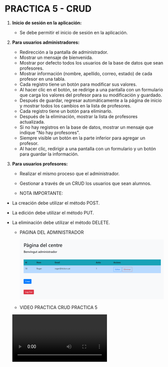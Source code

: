 #  PRACTICA 5 - CRUD


1. **Inicio de sesión en la aplicación:**
   - Se debe permitir el inicio de sesión en la aplicación.

2. **Para usuarios administradores:**
   - Redirección a la pantalla de administrador.
   - Mostrar un mensaje de bienvenida.
   - Mostrar por defecto todos los usuarios de la base de datos que sean profesores.
   - Mostrar información (nombre, apellido, correo, estado) de cada profesor en una tabla.
   - Cada registro tiene un botón para modificar sus valores.
   - Al hacer clic en el botón, se redirige a una pantalla con un formulario que carga los valores del profesor para su modificación y guardado.
   - Después de guardar, regresar automáticamente a la página de inicio y mostrar todos los cambios en la lista de profesores.
   - Cada registro tiene un botón para eliminarlo.
   - Después de la eliminación, mostrar la lista de profesores actualizada.
   - Si no hay registros en la base de datos, mostrar un mensaje que indique "No hay profesores".
   - Siempre visible un botón en la parte inferior para agregar un profesor.
   - Al hacer clic, redirigir a una pantalla con un formulario y un botón para guardar la información.

3. **Para usuarios profesores:**
   - Realizar el mismo proceso que el administrador.
   - Gestionar a través de un CRUD los usuarios que sean alumnos.

   - NOTA IMPORTANTE:

- La creación debe utilizar el método POST.
- La edición debe utilizar el método PUT.
- La eliminación debe utilizar el método DELETE.

     
   - PAGINA DEL ADMINISTRADOR
  
     ![alt](my-project/img/Pagina_administrador.png)

   - VIDEO PRACTICA CRUD PRACTICA 5
 
    ![alt](my-project/video/CRUD_P5.mp4)

